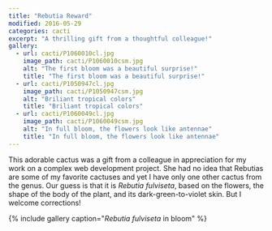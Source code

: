 ```yaml
---
title: "Rebutia Reward"
modified: 2016-05-29
categories: cacti
excerpt: "A thrilling gift from a thoughtful colleague!"
gallery:
  - url: cacti/P1060010cl.jpg
    image_path: cacti/P1060010csm.jpg
    alt: "The first bloom was a beautiful surprise!"
    title: "The first bloom was a beautiful surprise!"
  - url: cacti/P1050947cl.jpg
    image_path: cacti/P1050947csm.jpg
    alt: "Briliant tropical colors"
    title: "Briliant tropical colors"
  - url: cacti/P1060049cl.jpg
    image_path: cacti/P1060049csm.jpg
    alt: "In full bloom, the flowers look like antennae"
    title: "In full bloom, the flowers look like antennae"  
---
```


This adorable cactus was a gift from a colleague in appreciation for my work on a complex web development project. She had no idea that Rebutias are some of my favorite cactuses and yet I have only one other cactus from the genus. Our guess is that it is *Rebutia fulviseta*, based on the flowers, the shape of the body of the plant, and its dark-green-to-violet skin. But I welcome corrections! 

{% include gallery caption="*Rebutia  fulviseta* in bloom" %}

